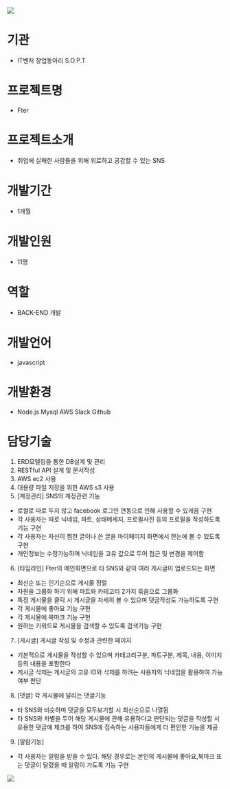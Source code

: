 <img src="https://s3.ap-northeast-2.amazonaws.com/mygit01/Fter+logo.png"></img>
# 기관
+ IT벤처 창업동아리 S.O.P.T
# 프로젝트명
+ Fter
# 프로젝트소개
+ 취업에 실패한 사람들을 위해 위로하고 공감할 수 있는 SNS
# 개발기간
+ 1개월
# 개발인원
+ 11명
# 역할
+ BACK-END 개발
# 개발언어
+ javascript
# 개발환경
+ Node.js Mysql AWS Slack Github
# 담당기술
1. ERD모델링을 통한 DB설계 및 관리
2. RESTful API 설계 및 문서작성
3. AWS ec2 사용
4. 대용량 파일 저장을 위한 AWS s3 사용
5. [계정관리] SNS의 계정관련 기능
 - 로컬로 따로 두지 않고 facebook 로그인 연동으로 인해 사용할 수 있게끔 구현
 - 각 사용자는 따로 닉네임, 파트, 상태메세지, 프로필사진 등의 프로필을 작성하도록 기능 구현
 - 각 사용자는 자신이 찜한 글이나 쓴 글을 마이페이지 화면에서 한눈에 볼 수      있도록 구현
 - 개인정보는 수정가능하며 닉네임을 고유 값으로 두어 접근 및 변경을 제어함
6. [타임라인] Fter의 메인화면으로 타 SNS와 같이 여러 게시글이 업로드되는 화면
 - 최신순 또는 인기순으로 게시물 정렬
 - 자원을 그룹화 하기 위해 파트와 카테고리 2가지 묶음으로 그룹화
 - 특정 게시물을 클릭 시 게시글을 자세히 볼 수 있으며 댓글작성도 가능하도록 구현
 - 각 게시물에 좋아요 기능 구현
 - 각 게시물에 북마크 기능 구현
 - 원하는 키워드로 게시물을 검색할 수 있도록 검색기능 구현
7. [게시글] 게시글 작성 및 수정과 관련한 페이지
 - 기본적으로 게시물을 작성할 수 있으며 카테고리구분, 파트구분, 제목, 내용, 이미지등의 내용을 포함한다
 - 게시글 삭제는 게시글의 고유 ID와 삭제를 하려는 사용자의 닉네임을 활용하여 가능 여부 판단
8. [댓글] 각 게시물에 달리는 댓글기능
 - 타 SNS와 비슷하며 댓글을 모두보기할 시 최신순으로 나열됨
 - 타 SNS와 차별을 두어 해당 게시물에 관해 유용하다고 판단되는 댓글을 작성할 시 유용한 댓글에 체크를 하여 SNS에 접속하는 사용자들에게 더 편안한 기능을 제공
9. [알람기능]
 - 각 사용자는 알람을 받을 수 있다. 해당 경우로는 본인의 게시물에 좋아요,북마크 또는 댓글이 달렸을 때 알람이 가도록 기능 구현

<img src="https://s3.ap-northeast-2.amazonaws.com/mygit01/Fter3.jpg"></img>
